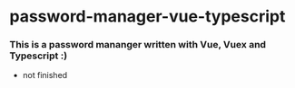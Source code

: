 # password-manager-vue-typescript

### This is a password mananger written with Vue, Vuex and Typescript :)

- not finished
